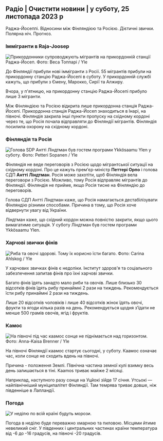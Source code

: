 ## Радіо \| Очистити новини \| у суботу, 25 листопада 2023 р

Раджа-Йосеппі. Відносини між Фінляндією та Росією. Дієтичні звички. Полярна ніч. Прогноз.

### Іммігранти в Raja-Joosep

![Прикордонники супроводжують мігрантів на прикордонній станції Раджа-Йосеп. Фото: Веса Топпарі / Yle](https://images.cdn.yle.fi/image/upload/c_crop,h_2485,w_4434,x_0,y_0/ar_1.7777777777777777,c_fill,g_faces,h_675,w_1200/dpr_1.0/q_auto:eco/f_auto/fl_lossy/v1700923049/39-12066516562050c25bf5)

До Фінляндії прибули нові іммігранти з Росії. 55 мігрантів прибули на прикордонну станцію Раджа-Йосепі в суботу. У прикордонній службі кажуть, що прибули з Ємену, Марокко, Сирії та Алжиру.

Вчора, у п'ятницю, на прикордонну станцію Раджа-Йосепі прибуло лише 3 мігранти.

Між Фінляндією та Росією відкрита лише прикордонна станція Раджа-Йосепі. Прикордонна станція Раджа-Йосеп знаходиться в Інарі, на півночі. Фінляндія закрила інші пункти пропуску на східному кордоні через те, що Росія почала відправляти до Фінляндії мігрантів. Фінляндія посилила охорону на східному кордоні.

### Фінляндія та Росія

![Голова SDP Антті Ліндтман був гостем програми Ykkösaamu Ylen у суботу. Фото: Petteri Sopanen / Yle](https://images.cdn.yle.fi/image/upload/c_crop,h_2246,w_3994,x_0,y_219/ar_1.777777777777777,c_fill,g_faces,h_675,w_1200/dpr_1.0/q_auto:eco/f_auto/fl_lossy/v1700900444/39-12065056561addd4a0a6)

Фінляндія не веде переговорів з Росією щодо мігрантської ситуації на східному кордоні. Про це кажуть прем'єр-міністр **Петтері Орпо** і голова СДП **Антті Ліндтман**. Росія може захотіти, щоб Фінляндія вела переговори з Росією. Можливо, тому Росія відправляє мігрантів до Фінляндії. Фінляндія не прийме, якщо Росія тисне на Фінляндію до переговорів.

Голова СДП Антті Ліндтман каже, що Росія намагається дестабілізувати Фінляндію різними способами. Причина в тому, що Росія хоче відвернути увагу від України.

Ліндтман каже, що східний кордон можна повністю закрити, якщо цього вимагатиме ситуація. У суботу Ліндтман був гостем програми Ykkösaamu Ylen.

### Харчові звички фінів

![Риба та овочі здорові. Тому їх корисно їсти багато. Фото: Carina Ahlskog / Yle](https://images.cdn.yle.fi/image/upload/c_crop,h_2495,w_4437,x_987,y_765/ar_1.777777777777777,c_fill,g_faces,h_675,w_1200/dpr_1.0/q_auto:eco/f_auto/fl_lossy/v1693405582/39-116488464ef488e5f9cd)

У харчових звичках фінів є недоліки. Інститут здоров'я та соціального забезпечення запитав фінів про їхні харчові звички.

Багато фінів їдять занадто мало риби та овочів. Лише близько 30 відсотків фінів їдять рибу принаймні 2 рази на тиждень. Рекомендується їсти рибу принаймні 2 рази на тиждень.

Лише 20 відсотків чоловіків і лише 40 відсотків жінок їдять овочі, фрукти та ягоди кілька разів на день. Рекомендується щодня з’їдати не менше 500 грамів овочів, ягід і фруктів.

### Камос

![На півночі під час каамос сонце не піднімається над горизонтом. Фото: Anna-Kaisa Brenner / Yle](https://images.cdn.yle.fi/image/upload/c_crop,h_1944,w_3456,x_0,y_1025/ar_1.7777777777777777,c_fill,g_faces,h_675,w_1200/dpr_1.0/q_auto:eco/f_auto/fl_lossy/v1641653122/39-89980561d9a329301e9)

На півночі Фінляндії каамос стартує сьогодні, у суботу. Каамос означає час, коли сонце не сходить вдень на півночі.

Причина - положення Землі. Північна частина земної кулі взимку весь день залишається в тіні. Kaamos триває майже 2 місяці.

Наприклад, наступного разу сонце на Уцйокі зійде 17 січня. Утсьокі — найпівнічніший муніципалітет Фінляндії. Там темрява триває довше, ніж південніше в Лапландії.

### Погода

![У неділю по всій країні будуть морози.](https://images.cdn.yle.fi/image/upload/c_crop,h_1080,w_1919,x_0,y_0/ar_1.7777777777777777,c_fill,g_faces,h_675,w_1200/dpr_1.0/q_auto:eco/f_auto/fl_lossy/v1700928265/39-120668565621aeb49ab4)

Погода в неділю буде переважно хмарною та пиловою. Місцями йтиме невеликий сніг. У південних і центральних частинах країни температура від -6 до -16 градусів, на півночі -20 градусів.